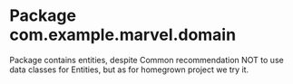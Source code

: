 # Package com.example.marvel.domain
Package contains entities, despite
Common recommendation NOT to use data classes for Entities,
but as for homegrown project we try it.
